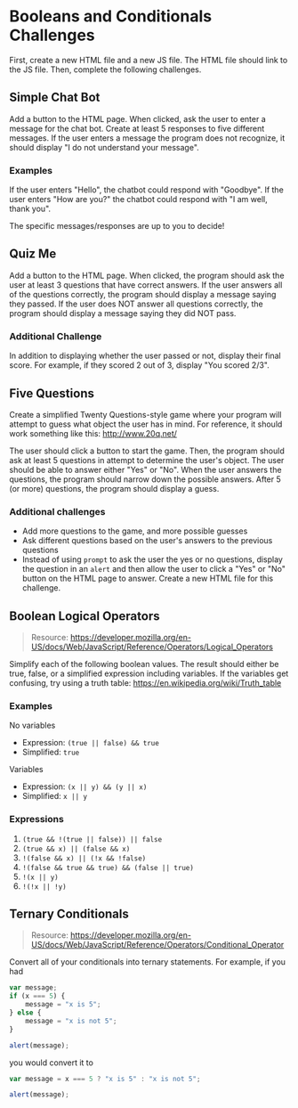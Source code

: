 # Booleans and Conditionals Challenges
First, create a new HTML file and a new JS file. The HTML file should link to the JS file. Then, complete the following challenges.

## Simple Chat Bot
Add a button to the HTML page. When clicked, ask the user to enter a message for the chat bot. Create at least 5 responses to five different messages. If the user enters a message the program does not recognize, it should display "I do not understand your message".

### Examples
If the user enters "Hello", the chatbot could respond with "Goodbye".
If the user enters "How are you?" the chatbot could respond with "I am well, thank you".

The specific messages/responses are up to you to decide!

## Quiz Me
Add a button to the HTML page. When clicked, the program should ask the user at least 3 questions that have correct answers. If the user answers all of the questions correctly, the program should display a message saying they passed. If the user does NOT answer all questions correctly, the program should display a message saying they did NOT pass.

### Additional Challenge
In addition to displaying whether the user passed or not, display their final score. For example, if they scored 2 out of 3, display "You scored 2/3".

## Five Questions
Create a simplified Twenty Questions-style game where your program will attempt to guess what object the user has in mind. For reference, it should work something like this: http://www.20q.net/

The user should click a button to start the game. Then, the program should ask at least 5 questions in attempt to determine the user's object. The user should be able to answer either "Yes" or "No". When the user answers the questions, the program should narrow down the possible answers. After 5 (or more) questions, the program should display a guess.

### Additional challenges
- Add more questions to the game, and more possible guesses
- Ask different questions based on the user's answers to the previous questions
- Instead of using `prompt` to ask the user the yes or no questions, display the question in an `alert` and then allow the user to click a "Yes" or "No" button on the HTML page to answer. Create a new HTML file for this challenge.

## Boolean Logical Operators
>Resource: https://developer.mozilla.org/en-US/docs/Web/JavaScript/Reference/Operators/Logical_Operators

Simplify each of the following boolean values. The result should either be true, false, or a simplified expression including variables. If the variables get confusing, try using a truth table: https://en.wikipedia.org/wiki/Truth_table

### Examples
No variables
- Expression: `(true || false) && true`
- Simplified: `true`

Variables
- Expression: `(x || y) && (y || x)`
- Simplified: `x || y`

### Expressions
1. `(true && !(true || false)) || false`
2. `(true && x) || (false && x)`
3. `!(false && x) || (!x && !false)`
4. `!(false && true && true) && (false || true)`
5. `!(x || y)`
6. `!(!x || !y)`

## Ternary Conditionals
>Resource: https://developer.mozilla.org/en-US/docs/Web/JavaScript/Reference/Operators/Conditional_Operator

Convert all of your conditionals into ternary statements. For example, if you had

```javascript
var message;
if (x === 5) {
    message = "x is 5";
} else {
    message = "x is not 5";
}

alert(message);
```

you would convert it to

```javascript
var message = x === 5 ? "x is 5" : "x is not 5";

alert(message);
```